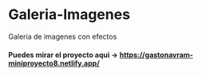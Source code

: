 # Galeria-Imagenes
Galeria de imagenes con efectos

#### Puedes mirar el proyecto aqui -> https://gastonavram-miniproyecto8.netlify.app/
